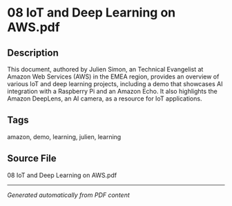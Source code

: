 # 08 IoT and Deep Learning on AWS.pdf

## Description
This document, authored by Julien Simon, an Technical Evangelist at Amazon Web Services (AWS) in the EMEA region, provides an overview of various IoT and deep learning projects, including a demo that showcases AI integration with a Raspberry Pi and an Amazon Echo. It also highlights the Amazon DeepLens, an AI camera, as a resource for IoT applications.
## Tags
amazon, demo, learning, julien, learning

## Source File
08 IoT and Deep Learning on AWS.pdf

---
*Generated automatically from PDF content*
